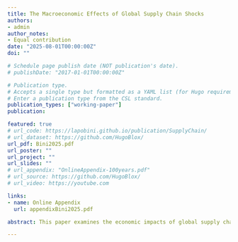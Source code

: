 ```yaml
---
title: The Macroeconomic Effects of Global Supply Chain Shocks
authors:
- admin
author_notes:
- Equal contribution
date: "2025-08-01T00:00:00Z"
doi: ""

# Schedule page publish date (NOT publication's date).
# publishDate: "2017-01-01T00:00:00Z"

# Publication type.
# Accepts a single type but formatted as a YAML list (for Hugo requirements).
# Enter a publication type from the CSL standard.
publication_types: ["working-paper"]
publication:

featured: true
# url_code: https://lapobini.github.io/publication/SupplyChain/
# url_dataset: https://github.com/HugoBlox/
url_pdf: Bini2025.pdf
url_poster: ""
url_project: ""
url_slides: ""
# url_appendix: "OnlineAppendix-100years.pdf"
# url_source: https://github.com/HugoBlox/
# url_video: https://youtube.com

links:
- name: Online Appendix
  url: appendixBini2025.pdf

abstract: This paper examines the economic impacts of global supply chain disruptions. Using price surcharge announcements from the three largest containerized shipping companies, I construct a novel measure of global supply chain shocks. Negative shocks trigger a persistent rise in consumer prices and a decline in economic activity. The response is broad-based. Sectoral impacts vary with exposure to global supply chains, measured by the share of inputs sourced from abroad. Spillovers extend to non-tradable sectors. These shocks accounted for up to 51 percent of the post-pandemic inflation. Without monetary or fiscal stimulus, recovery would have been delayed by 18 months.

---
```

